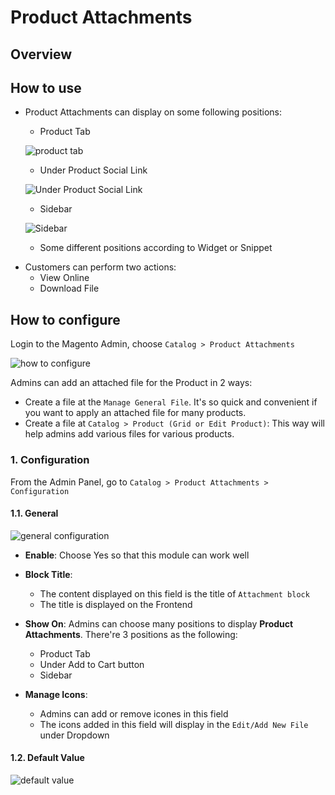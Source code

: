 # Product Attachments
## Overview

## How to use

- Product Attachments can display on some following positions:
  * Product Tab
  
  ![product tab](https://i.imgur.com/DUHfpuH.png)
  
  * Under Product Social Link
  
  ![Under Product Social Link](https://i.imgur.com/xjXvHDO.png) 
  
  * Sidebar
  
  ![Sidebar](https://i.imgur.com/xjXvHDO.png) 
  
  * Some different positions according to Widget or Snippet
  
* Customers can perform two actions:
  * View Online
  * Download File
  
## How to configure

Login to the Magento Admin, choose `Catalog > Product Attachments`

![how to configure](https://i.imgur.com/BAptBXY.png)

Admins can add an attached file for the Product in 2 ways:
  * Create a file at the `Manage General File`. It's so quick and convenient if you want to apply an attached file for many products.
  * Create a file at `Catalog > Product (Grid or Edit Product)`: This way will help admins add various files for various products.
  
### 1. Configuration

From the Admin Panel, go to `Catalog > Product Attachments > Configuration`

#### 1.1. General

![general configuration](https://i.imgur.com/vfVIGUM.png)

* **Enable**: Choose Yes so that this module can work well
* **Block Title**: 
    * The content displayed on this field is the title of `Attachment block`
    * The title is displayed on the Frontend
    
* **Show On**: Admins can choose many positions to display **Product Attachments**. There're 3 positions as the following:
    * Product Tab
    * Under Add to Cart button
    * Sidebar

* **Manage Icons**:
    * Admins can add or remove icones in this field
    * The icons added in this field will display in the `Edit/Add New File` under Dropdown
    
#### 1.2. Default Value

![default value](https://i.imgur.com/V2w3NmA.png)































